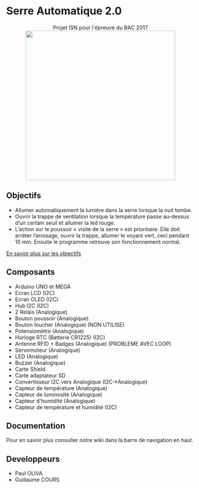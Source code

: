 # Serre Automatique 2.0

<p align="center">
Projet ISN pour l'épreuve du BAC 2017<br>
<img height="400px" src="https://github.com/Guillaume001/Serre-Automatique/blob/master/Dossier/Annexe/Serre%20v1.png">
</p>

## Objectifs

- Allumer automatiquement la lumière dans la serre lorsque la nuit tombe.
- Ouvrir la trappe de ventilation lorsque la température passe au-dessus d’un certain seuil et allumer la led rouge.
- L’action sur le poussoir « visite de la serre » est prioritaire. Elle doit arrêter l’arrosage, ouvrir la trappe, allumer le voyant vert, ceci pendant 10 min. Ensuite le programme retrouve son fonctionnement normal.

 [En savoir plus sur les objectifs](https://github.com/Guillaume001/Serre-Automatique/wiki/Objectifs-en-d%C3%A9tails)

## Composants

- Arduino UNO et MEGA
- Ecran LCD (I2C)
- Ecran OLED (I2C)
- Hub I2C (I2C)
- 2 Relais (Analogique)
- Bouton poussoir (Analogique)
- Bouton toucher (Analogique) (NON UTILISE)
- Potensiomètre (Analogique)
- Horloge RTC (Batterie CR1225) (I2C)
- Antenne RFID + Badges (Analogique) (PROBLEME AVEC LOOP)
- Servomoteur (Analogique)
- LED (Analogique)
- Buzzer (Analogique)
- Carte Shield
- Carte adaptateur SD
- Convertisseur I2C vers Analogique (I2C->Analogique)
- Capteur de température (Analogique)
- Capteur de luminosité (Analogique)
- Capteur d'humidité (Analogique)
- Capteur de température et humidité (I2C)

## Documentation

Pour en savoir plus consulter notre wiki dans la barre de navigation en haut.

## Developpeurs
- Paul OLIVA
- Guillaume COURS
